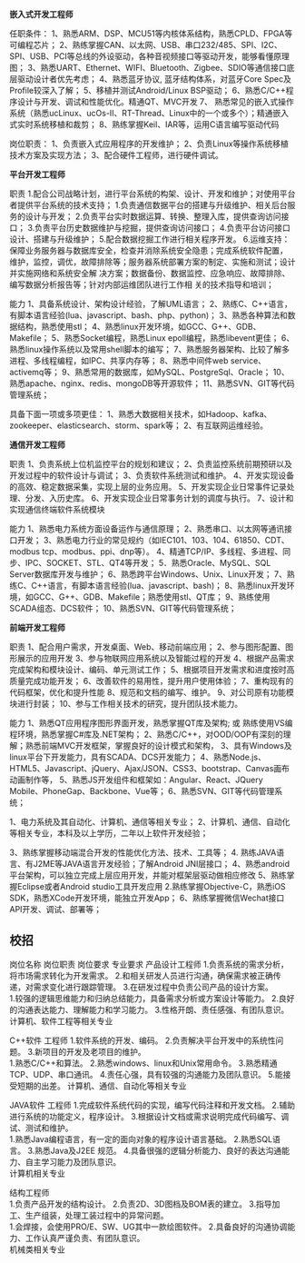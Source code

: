 
**嵌入式开发工程师**

任职条件：
1、熟悉ARM、DSP、MCU51等内核体系结构，熟悉CPLD、FPGA等可编程芯片；
2、熟练掌握CAN、以太网、USB、串口232/485、SPI、I2C、SPI、USB、PCI等总线的外设驱动，各种音视频接口等驱动开发，能够看懂原理图；
3、熟悉UART、Ethernet、WIFI、Bluetooth、Zigbee、SDIO等通信接口底层驱动设计者优先考虑；
4、熟悉蓝牙协议, 蓝牙结构体系，对蓝牙Core Spec及Profile较深入了解；
5、移植并测试Android/Linux BSP驱动；
6、熟悉C/C++程序设计与开发、调试和性能优化。精通QT、MVC开发
7、 熟悉常见的嵌入式操作系统（熟悉ucLinux、ucOs-II、RT-Thread、Linux中的一个或多个）；精通嵌入式实时系统移植和裁剪；
8、熟练掌握Keil、IAR等，运用C语言编写驱动代码

岗位职责：
1、负责嵌入式应用程序的开发维护；
2、负责Linux等操作系统移植技术方案及实现方法；
3、配合硬件工程师，进行硬件调试。







**平台开发工程师**

职责
1.配合公司战略计划，进行平台系统的构架、设计、开发和维护；对使用平台者提供平台系统的技术支持；
1.负责通信数据平台的搭建与升级维护、相关后台服务的设计与开发；
2.负责平台实时数据运算、转换、整理入库，提供查询访问接口；
3.负责平台历史数据维护与挖掘，提供查询访问接口；
4.负责平台访问接口设计、搭建与升级维护；
5.配合数据挖掘工作进行相关程序开发。
6.运维支持：保障业务服务器与数据库安全，检查并消除系统安全隐患；完成系统软件配置，
维护，监控，调优，故障排除等；服务器系统部署方案的制定、实施和测试；设计并实施网络和系统安全解
决方案；数据备份、数据监控、应急响应、故障排除、编写数据分析报告等；针对内部运维团队进行工作相
关的技术指导和培训；

能力
1、具备系统设计、架构设计经验，了解UML语言；
2、熟练C、C++语言，有脚本语言经验(lua、javascript、bash、php、python)；
3、熟悉各种算法和数据结构，熟悉使用stl；
4、熟悉linux开发环境，如GCC、G++、GDB、Makefile；
5、熟悉Socket编程，熟悉Linux epoll编程，熟悉libevent更佳；
6、熟悉linux操作系统以及常用shell脚本的编写；
7、熟悉服务器架构、比较了解多进程、多线程编程，如IPC、共享内存等；
8、熟悉中间件web service、activemq等；
9、熟悉常用的数据库，如MySQL、PostgreSql、Oracle；
10、熟悉apache、nginx、redis、mongoDB等开源软件；
11、熟悉SVN、GIT等代码管理系统；

具备下面一项或多项更佳：
1、熟悉大数据相关技术，如Hadoop、kafka、zookeeper、elasticsearch、storm、spark等；
2、有互联网运维经验。















**通信开发工程师**

职责
1、负责系统上位机监控平台的规划和建议；
2、负责监控系统前期预研以及开发过程中的软件设计与调试；
3、负责软件系统测试和维护。
4、开发实现设备的高效、稳定数据采集，实现上层的业务应用。 
5、开发实现企业日常事件记录处理、分发、入历史库。 
6、开发实现企业日常事务计划的调度与执行。 
7、设计和实现通信终端软件系统模块

能力
1、熟悉电力系统方面设备运作与通信原理；
2、熟悉串口、以太网等通讯接口开发；
3、熟悉电力行业的常见规约（如IEC101、103、104、61850、CDT、modbus tcp、modbus、ppi、dnp等）。 
4、精通TCP/IP、多线程、多进程、同步、IPC、SOCKET、STL、QT4等开发； 
5．熟悉Oracle、MySQL、SQL Server数据库开发与维护；
6、熟悉跨平台Windows、Unix、Linux开发； 
7、熟练C、C++语言，有脚本语言经验(lua、javascript、bash)；
8、熟悉linux开发环境，如GCC、G++、GDB、Makefile；熟悉使用stl、QT库；
9、熟练使用SCADA组态、DCS软件； 
10、熟悉SVN、GIT等代码管理系统；


















**前端开发工程师**

职责
1、配合用户需求，开发桌面、Web、移动前端应用；
2、参与图形配置、图形展示的应用开发
3、参与物联网应用系统以及智能过程的开发
4、根据产品需求完成架构和模块设计、编码、单元测试工作；
5、根据项目开发需求和进度按时高质量完成功能开发；
6、改善软件的易用性，提升用户使用体验；
7、重构现有的代码框架，优化和提升性能
8、规范和文档的编写、维护。
9、对公司原有功能模块进行封装；
10、参与工作相关技术的研究，提升团队技术能力。

能力
1、熟悉QT应用程序图形界面开发，熟悉掌握QT库及架构; 或 熟练使用VS编程环境，熟悉掌握C#库及.NET架构；
2、熟悉C/C++，对OOD/OOP有深刻的理解；熟悉前端MVC开发框架，掌握良好的设计模式和架构，
3、具有Windows及linux平台下开发能力，具有SCADA、DCS开发能力；
4、熟悉Node.js、HTML5、Javascript、jQuery、Ajax/JSON、CSS3、bootstrap、Canvas画布动画制作等，
5、熟悉JS开发组件和框架如：Angular、React、JQuery Mobile、PhoneGap、Backbone、Vue等；
6、熟悉SVN、GIT等代码管理系统；







1、电力系统及其自动化、计算机、通信等相关专业；
2、计算机、通信、自动化等相关专业，本科及以上学历，二年以上软件开发经验；



3、熟练掌握移动端混合开发的性能优化方法、技术、工具等；
4. 熟练JAVA语言、有J2ME等JAVA语言开发经验；了解Android JNI层接口； 
4、熟悉android平台架构，可以独立完成上层应用开发，并能对框架层驱动做相应修改
5、熟练掌握Eclipse或者Android studio工具开发应用
2.熟练掌握Objective-C，熟悉iOS SDK，熟悉XCode开发环境，能独立开发App；
6、熟练掌握微信Wechat接口API开发、调试、部署等；


## 校招 ##
岗位名称	岗位职责	岗位要求	专业要求
产品设计工程师	
1.负责系统的需求分析，将市场需求转化为开发需求。
2.和相关研发人员进行沟通，确保需求被正确传递，对需求变化进行跟踪管理。
3.在研发过程中负责公司产品的设计方案。	
1.较强的逻辑思维能力和归纳总结能力，具备需求分析或方案设计等能力。 
2.良好的沟通表达能力、理解能力和学习能力。 
3.性格开朗、责任感强、有团队意识。	
计算机、软件工程等相关专业

C++软件
工程师	
1.软件系统的开发、编码。
2.负责解决平台开发中的系统性问题。 
3.新项目的开发及老项目的维护。	
1.熟悉C/C++和算法。 
2.熟悉windows、linux和Unix常用命令。 
3.熟悉精通TCP、UDP、串口通讯。 
4.责任心强，具有较强的沟通能力及团队意识。 
5.能接受短期的出差。	
计算机、通信、自动化等相关专业

JAVA软件
工程师	
1.完成软件系统代码的实现，编写代码注释和开发文档。
2.辅助进行系统的功能定义，程序设计。 
3.根据设计文档或需求说明完成代码编写、调试、测试和维护。	
1.熟悉Java编程语言，有一定的面向对象的程序设计语言基础。
2.熟悉SQL语言。
3.熟悉Java及J2EE 规范。
4.具备很强的逻辑分析能力、良好的表达沟通能力、自主学习能力及团队意识。	
计算机相关专业

结构工程师	
1.负责产品开发的结构设计。
2.负责2D、3D图档及BOM表的建立。
3.指导加工、生产组装，处理工装过程中的异常问题。	
1.会焊接，会使用PRO/E、SW、UG其中一款绘图软件。
2.具备良好的沟通协调能力、工作认真严谨负责、有团队意识。	
机械类相关专业




